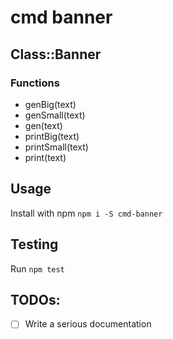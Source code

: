# cmd banner

## Class::Banner

### Functions

- genBig(text)
- genSmall(text)
- gen(text)
- printBig(text)
- printSmall(text)
- print(text)

## Usage

Install with npm `npm i -S cmd-banner`

## Testing

Run `npm test`

## TODOs:

- [ ] Write a serious documentation
